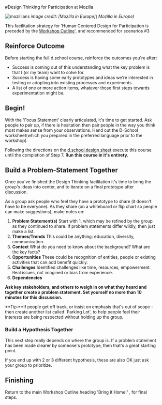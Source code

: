 #Design Thinking for Participation at Mozilla

![mozillians](https://farm4.staticflickr.com/3934/15613461166_bf93f80677_c.jpg)
*image credit: [Mozilla in Europe](
Mozilla in Europe)*

This facilitation strategy for 'Human Centered Design for Participation is preceded by the [Workshop Outline](modules/participation_design_thinking/workshop/ )', and recommended for scenarios #3

## Reinforce Outcome

Before starting the full d.school course, reinforce the outcomes you're after:

* Success is coming out of this understanding what the key problem is that I (or my team) want to solve for.
* Success is having some early prototypes and ideas we're interested in testing or adopting into existing processes and experiments.
* A list of one or more action items, whatever those first steps towards experimentation might be.  

## Begin!

With the 'Focus Statement' clearly articulated, it's time to get started.  Ask people to pair up, if there is hesitation then pair people in the way you think most makes sense from your observations. Hand out the D-School worksheet(which you prepared in the preferred language prior to the workshop).

Following the directions on the [d.school design sheet](http://dschool.stanford.edu/wp-content/uploads/2012/02/Participant-Worksheet.pdf) execute this course until the completion of Step 7. **Run this course in it's entirety.**

## Build a Problem-Statement Together

Once you've finished the Design Thinking facilitation it's time to bring the group's ideas into center, and to iterate on a final prototype after discussion.

As a group ask people who feel they have a prototype to share (it doesn't have to be everyone).  As they share (on a whiteboard or flip chart so people can make suggestions), make notes on:

1. **Problem Statement(s)**
   Start with 1, which may be refined by the group as they continued to share.  If problem statements differ wildly, then just make a list.
2. **Themes/Trends** This could be anything: education, diversity, communication.
3. **Context** What do you need to know about the background? What are the key facts?
4. **Opportunities** These could be recognition of entities, people or existing activities that can add benefit quickly.
5. **Challenges**  Identified challenges like time, resources, empowerment. Real issues, not imagined or bias from experience.
6. **Dependencies** 

**Ask key stakeholders, and others to weigh in on what they heard and together create a problem statement.  Set yourself no more than 10  minutes for this discussion.** 

**Tip:**If people get off track, or insist on emphasis that's out of scope - then create another list called 'Parking Lot', to help people feel their interests are being respected without holding up the group.

### Build a Hypothesis Together

This next step really depends on where the group is. If a problem statement has been made clearer by someone's prototype, then that's a great starting point.  

If you end up with 2 or 3 different hypothesis, these are also OK just ask your group to prioritize.


## Finishing

Return to the main Workshop Outline heading 'Bring it Home!' , for final steps.






